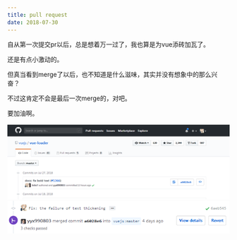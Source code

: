 ```yaml
---
title: pull request
date: 2018-07-30
---
```


自从第一次提交pr以后，总是想着万一过了，我也算是为vue添砖加瓦了。

还是有点小激动的。

但真当看到merge了以后，也不知道是什么滋味，其实并没有想象中的那么兴奋？

不过这肯定不会是最后一次merge的，对吧。

要加油啊。

![pr1](../imgs/pr1.jpg)
![pr2](../imgs/pr2.jpg)
